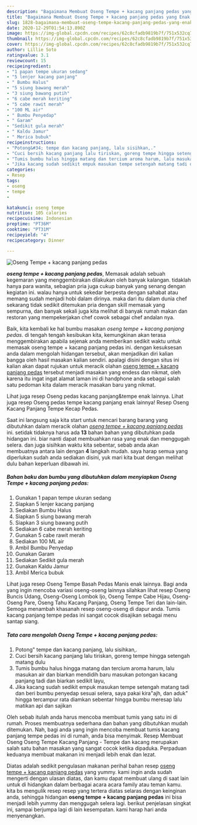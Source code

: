 ```yaml
---
description: "Bagaimana Membuat Oseng Tempe + kacang panjang pedas yang Enak Banget"
title: "Bagaimana Membuat Oseng Tempe + kacang panjang pedas yang Enak Banget"
slug: 1828-bagaimana-membuat-oseng-tempe-kacang-panjang-pedas-yang-enak-banget
date: 2020-12-29T01:54:13.890Z
image: https://img-global.cpcdn.com/recipes/62c8cfadb9819b7f/751x532cq70/oseng-tempe-kacang-panjang-pedas-foto-resep-utama.jpg
thumbnail: https://img-global.cpcdn.com/recipes/62c8cfadb9819b7f/751x532cq70/oseng-tempe-kacang-panjang-pedas-foto-resep-utama.jpg
cover: https://img-global.cpcdn.com/recipes/62c8cfadb9819b7f/751x532cq70/oseng-tempe-kacang-panjang-pedas-foto-resep-utama.jpg
author: Lillie Soto
ratingvalue: 3.1
reviewcount: 15
recipeingredient:
- "1 papan tempe ukuran sedang"
- "5 lenjer kacang panjang"
- " Bumbu Halus"
- "5 siung bawang merah"
- "3 siung bawang putih"
- "6 cabe merah keriting"
- "5 cabe rawit merah"
- "100 ML air"
- " Bumbu Penyedap"
- " Garam"
- "Sedikit gula merah"
- " Kaldu Jamur"
- " Merica bubuk"
recipeinstructions:
- "Potong&#34; tempe dan kacang panjang, lalu sisihkan,."
- "Cuci bersih kacang panjang lalu tiriskan, goreng tempe hingga setengah matang dulu"
- "Tumis bumbu halus hingga matang dan tercium aroma harum, lalu masukan air dan biarkan mendidih baru masukan potongan kacang panjang tadi dan biarkan sedikit layu,"
- "Jika kacang sudah sedikit empuk masukan tempe setengah matang tadi dan beri bumbu penyedap sesuai selera, saya pakai kira&#34;ajh, dan aduk&#34; hingga tercampur rata diamkan sebentar hingga bumbu meresap lalu matikan api dan sajikan"
categories:
- Resep
tags:
- oseng
- tempe
- 

katakunci: oseng tempe  
nutrition: 105 calories
recipecuisine: Indonesian
preptime: "PT36M"
cooktime: "PT31M"
recipeyield: "4"
recipecategory: Dinner

---
```



![Oseng Tempe + kacang panjang pedas](https://img-global.cpcdn.com/recipes/62c8cfadb9819b7f/751x532cq70/oseng-tempe-kacang-panjang-pedas-foto-resep-utama.jpg)

<b><i>oseng tempe + kacang panjang pedas</i></b>, Memasak adalah sebuah kegemaran yang menggembirakan dilakukan oleh banyak kalangan. tidaklah hanya para wanita, sebagian pria juga cukup banyak yang senang dengan kegiatan ini. walau hanya untuk sekedar berpesta dengan sahabat atau memang sudah menjadi hobi dalam dirinya. maka dari itu dalam dunia chef sekarang tidak sedikit ditemukan pria dengan skill memasak yang sempurna, dan banyak sekali juga kita melihat di banyak rumah makan dan restoran yang mempekerjakan chef cowok sebagai chef andalan nya.

Baik, kita kembali ke hal bumbu masakan <i>oseng tempe + kacang panjang pedas</i>. di tengah tengah kesibukan kita, kemungkinan akan terasa menggembirakan apabila sejenak anda memberikan sedikit waktu untuk memasak oseng tempe + kacang panjang pedas ini. dengan kesuksesan anda dalam mengolah hidangan tersebut, akan menjadikan diri kalian bangga oleh hasil masakan kalian sendiri. apalagi disini dengan situs ini kalian akan dapat rujukan untuk meracik olahan <u>oseng tempe + kacang panjang pedas</u> tersebut menjadi masakan yang endess dan nikmat, oleh karena itu ingat ingat alamat laman ini di handphone anda sebagai salah satu pedoman kita dalam meracik masakan baru yang nikmat.

Lihat juga resep Oseng pedas kacang panjang&amp;tempe enak lainnya. Lihat juga resep Oseng pedas tempe kacang panjang enak lainnya! Resep Oseng Kacang Panjang Tempe Kecap Pedas.


Saat ini langsung saja kita start untuk mencari barang barang yang dibutuhkan dalam meracik olahan <u><i>oseng tempe + kacang panjang pedas</i></u> ini. setidak tidaknya harus ada <b>13</b> bahan bahan yang dibutuhkan pada hidangan ini. biar nanti dapat membuahkan rasa yang enak dan menggugah selera. dan juga sisihkan waktu kita sebentar, sebab anda akan membuatnya antara lain dengan <b>4</b> langkah mudah. saya harap semua yang diperlukan sudah anda sediakan disini, yuk mari kita buat dengan melihat dulu bahan keperluan dibawah ini.

<!--inarticleads1-->

##### Bahan baku dan bumbu yang dibutuhkan dalam menyiapkan Oseng Tempe + kacang panjang pedas:

1. Gunakan 1 papan tempe ukuran sedang
1. Siapkan 5 lenjer kacang panjang
1. Sediakan  Bumbu Halus
1. Siapkan 5 siung bawang merah
1. Siapkan 3 siung bawang putih
1. Sediakan 6 cabe merah keriting
1. Gunakan 5 cabe rawit merah
1. Sediakan 100 ML air
1. Ambil  Bumbu Penyedap
1. Gunakan  Garam
1. Sediakan Sedikit gula merah
1. Gunakan  Kaldu Jamur
1. Ambil  Merica bubuk


Lihat juga resep Oseng Tempe Basah Pedas Manis enak lainnya. Bagi anda yang ingin mencoba variasi oseng-oseng lainnya silahkan lihat resep Oseng Buncis Udang, Oseng-Oseng Lombok Ijo, Oseng Tempe Cabe Hijau, Oseng-Oseng Pare, Oseng Tahu Kacang Panjang, Oseng Tempe Teri dan lain-lain. Semoga menambah khasanah resep oseng-oseng di dapur anda. Tumis kacang panjang tempe pedas ini sangat cocok disajikan sebagai menu santap siang. 

<!--inarticleads2-->

##### Tata cara mengolah Oseng Tempe + kacang panjang pedas:

1. Potong&#34; tempe dan kacang panjang, lalu sisihkan,.
1. Cuci bersih kacang panjang lalu tiriskan, goreng tempe hingga setengah matang dulu
1. Tumis bumbu halus hingga matang dan tercium aroma harum, lalu masukan air dan biarkan mendidih baru masukan potongan kacang panjang tadi dan biarkan sedikit layu,
1. Jika kacang sudah sedikit empuk masukan tempe setengah matang tadi dan beri bumbu penyedap sesuai selera, saya pakai kira&#34;ajh, dan aduk&#34; hingga tercampur rata diamkan sebentar hingga bumbu meresap lalu matikan api dan sajikan


Oleh sebab itulah anda harus mencoba membuat tumis yang satu ini di rumah. Proses membuatnya sederhana dan bahan yang dibutuhkan mudah ditemukan. Nah, bagi anda yang ingin mencoba membuat tumis kacang panjang tempe pedas ini di rumah, anda bisa menyimak. Resep Membuat Oseng Oseng Tempe Kacang Panjang - Tempe dan kacang merupakan salah satu bahan masakan yang sangat cocok ketika dipaduka. Perpaduan keduanya membuat makanan ini menjadi lebih enak dan lezat. 

Diatas adalah sedikit pengulasan makanan perihal bahan resep <u>oseng tempe + kacang panjang pedas</u> yang yummy. kami ingin anda sudah mengerti dengan ulasan diatas, dan kamu dapat membuat ulang di saat lain untuk di hidangkan dalam berbagai acara acara family atau teman kamu. kita bs mengulik resep resep yang tertera diatas selaras dengan keinginan anda, sehingga hidangan <b>oseng tempe + kacang panjang pedas</b> ini bisa menjadi lebih yummy dan menggugah selera lagi. berikut penjelasan singkat ini, sampai berjumpa lagi di lain kesempatan. kami harap hari anda menyenangkan.
